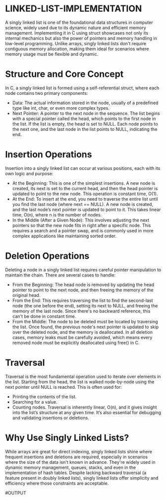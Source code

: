 # LINKED-LIST-IMPLEMENTATION

A singly linked list is one of the foundational data structures in computer science, widely used due to its dynamic nature and efficient memory management. Implementing it in C using struct showcases not only its internal mechanics but also the power of pointers and memory handling in low-level programming. Unlike arrays, singly linked lists don't require contiguous memory allocation, making them ideal for scenarios where memory usage must be flexible and dynamic.

# Structure and Core Concept
In C, a singly linked list is formed using a self-referential struct, where each node contains two primary components:
- Data: The actual information stored in the node, usually of a predefined type like int, char, or even more complex types.
- Next Pointer: A pointer to the next node in the sequence.
The list begins with a special pointer called the head, which points to the first node in the list. If the list is empty, the head is set to NULL. Each node points to the next one, and the last node in the list points to NULL, indicating the end.

# Insertion Operations
Insertion into a singly linked list can occur at various positions, each with its own logic and purpose:
- At the Beginning: This is one of the simplest insertions. A new node is created, its next is set to the current head, and then the head pointer is updated to point to the new node. This operation is constant time, O(1).
- At the End: To insert at the end, you need to traverse the entire list until you find the last node (where next == NULL). A new node is created, and the last node’s next pointer is updated to point to it. This takes linear time, O(n), where n is the number of nodes.
- In the Middle (After a Given Node): This involves adjusting the next pointers so that the new node fits in right after a specific node. This requires a search and a pointer swap, and is commonly used in more complex applications like maintaining sorted order.

# Deletion Operations
Deleting a node in a singly linked list requires careful pointer manipulation to maintain the chain. There are several cases to handle:
- From the Beginning: The head node is removed by updating the head pointer to point to the next node, and then freeing the memory of the original head.
- From the End: This requires traversing the list to find the second-last node (the one before the end), setting its next to NULL, and freeing the memory of the last node. Since there's no backward reference, this can't be done in constant time.
- From the Middle: The node to be deleted must be located by traversing the list. Once found, the previous node's next pointer is updated to skip over the deleted node, and the memory is deallocated.
In all deletion cases, memory leaks must be carefully avoided, which means every removed node must be explicitly deallocated using free() in C.

# Traversal
Traversal is the most fundamental operation used to iterate over elements in the list. Starting from the head, the list is walked node-by-node using the next pointer until NULL is reached. This is often used for:
- Printing the contents of the list.
- Searching for a value.
- Counting nodes.
Traversal is inherently linear, O(n), and it gives insight into the list’s structure at any given time. It’s also essential for debugging and validating insertions or deletions.

# Why Use Singly Linked Lists?
While arrays are great for direct indexing, singly linked lists shine where frequent insertions and deletions are required, especially in scenarios where the size of the data isn't known in advance. They're widely used in dynamic memory management, queues, stacks, and even in the implementation of hash tables.
Despite lacking backward traversal (a feature present in doubly linked lists), singly linked lists offer simplicity and efficiency where those constraints are acceptable.

#OUTPUT
